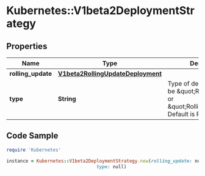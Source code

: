# Kubernetes::V1beta2DeploymentStrategy

## Properties

Name | Type | Description | Notes
------------ | ------------- | ------------- | -------------
**rolling_update** | [**V1beta2RollingUpdateDeployment**](V1beta2RollingUpdateDeployment.md) |  | [optional] 
**type** | **String** | Type of deployment. Can be \&quot;Recreate\&quot; or \&quot;RollingUpdate\&quot;. Default is RollingUpdate. | [optional] 

## Code Sample

```ruby
require 'Kubernetes'

instance = Kubernetes::V1beta2DeploymentStrategy.new(rolling_update: null,
                                 type: null)
```


